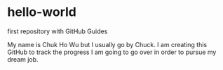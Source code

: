 # hello-world
first repository with GitHub Guides

My name is Chuk Ho Wu but I usually go by Chuck. I am creating this GitHub to track the progress I am going to go over in order to pursue my dream job.
